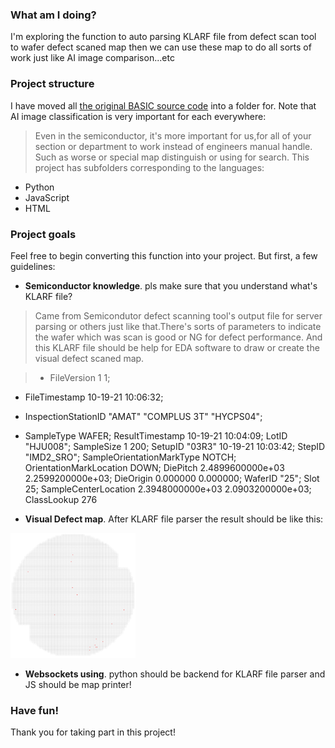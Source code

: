 ### What am I doing?

I'm exploring the function to auto parsing KLARF file from defect scan tool to wafer defect scaned map then we can use these map to do all sorts of work just like AI image comparison...etc

### Project structure

I have moved all [the original BASIC source code](https://github.com/jingyuan-su/defect-map-draw.git) into a folder for. Note that AI image classification is very important for each everywhere:

> Even in the semiconductor, it's more important for us,for all of your section or department to work instead of engineers manual handle. Such as worse or special map distinguish or using for search.
This project has subfolders corresponding to the languages:

- Python
- JavaScript
- HTML

### Project goals

Feel free to begin converting this function into your project. But first, a few guidelines:

- **Semiconductor knowledge**. pls make sure that you understand what's KLARF file?

> Came from Semicondutor defect scanning tool's output file for server parsing or others just like that.There's sorts of parameters to indicate the wafer which was scan is good or NG for defect performance.
And this KLARF file should be help for EDA software to draw or create the visual defect scaned map.

> - FileVersion 1 1;
  - FileTimestamp 10-19-21 10:06:32;
  - InspectionStationID "AMAT" "COMPLUS 3T" "HYCPS04";
  - SampleType WAFER;
  ResultTimestamp 10-19-21 10:04:09;
  LotID "HJU008";
  SampleSize 1 200;
  SetupID "03R3" 10-19-21 10:03:42;
  StepID "IMD2_SRO";
  SampleOrientationMarkType NOTCH;
  OrientationMarkLocation DOWN;
  DiePitch 2.4899600000e+03 2.2599200000e+03;
  DieOrigin 0.000000 0.000000;
  WaferID "25";
  Slot 25;
  SampleCenterLocation 2.3948000000e+03 2.0903200000e+03;
  ClassLookup 276

- **Visual Defect map**. After KLARF file parser the result should be like this:
<img src="result/HJU008-HYCPS04-03R3_IMD2_SRO-25.png" width=200 height=200/>

- **Websockets using**. python should be backend for KLARF file parser and JS should be map printer!

### Have fun!

Thank you for taking part in this project!
